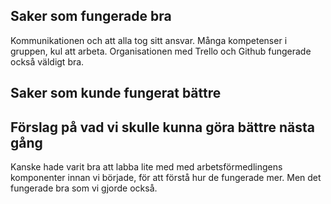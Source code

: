 ## Saker som fungerade bra
Kommunikationen och att alla tog sitt ansvar. Många kompetenser i gruppen, kul att arbeta.
Organisationen med Trello och Github fungerade också väldigt bra.



## Saker som kunde fungerat bättre




## Förslag på vad vi skulle kunna göra bättre nästa gång
Kanske hade varit bra att labba lite med med arbetsförmedlingens komponenter innan vi började, för att förstå hur de fungerade mer. Men det fungerade bra som vi gjorde också.